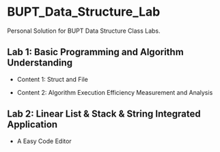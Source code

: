 # BUPT_Data_Structure_Lab

Personal Solution for BUPT Data Structure Class Labs.

## Lab 1: Basic Programming and Algorithm Understanding

- Content 1: Struct and File

- Content 2: Algorithm Execution Efficiency Measurement and Analysis

## Lab 2: Linear List & Stack & String Integrated Application

- A Easy Code Editor
